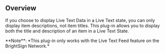 Overview
-------------
<p>If you choose to display Live Text Data in a Live Text state, you can only display item descriptions, not item titles. This plug-in allows you to display both the title and description of an item in a Live Text State.</p>
<p>**Note**: *This plug-in only works with the Live Text Feed feature on the BrightSign Network.*</p>

